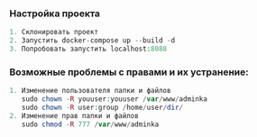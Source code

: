 ### Настройка проекта

```php
1. Склонировать проект
2. Запустить docker-compose up --build -d
3. Попробовать запустить localhost:8088
```

### Возможные проблемы с правами и их устранение:
```php
1. Изменение пользователя папки и файлов
   sudo chown -R youuser:youuser /var/www/adminka
   sudo chown -R user:group /home/user/dir/
2. Изменение прав папки и файлов
   sudo chmod -R 777 /var/www/adminka
```